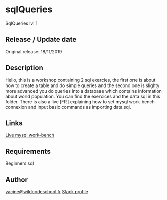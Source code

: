 # sqlQueries

SqlQueries lvl 1

## Release / Update date

Original release: 18/11/2019

## Description

Hello, this is a workshop containing 2 sql exercies, the first one is about how to create a table and do simple queries and the second one is slighty more advanced you do queries into a database which contains information about world population. You can find the exercices and the data.sql in this folder. There is also a live [FR] explaining how to set mysql work-bench connexion and input basic commands as importing data.sql.

## Links

[Live mysql work-bench](https://www.youtube.com/watch?v=WL_AWBl6Ktk&feature=youtu.be)  

## Requirements

Beginners sql


## Author

yacine@wildcodeschool.fr 
[Slack profile](https://app.slack.com/client/T6SG2QGG2/GHKASSHPX/user_profile/UHPHN53TN)
